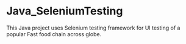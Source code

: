 # Java_SeleniumTesting
This Java project uses Selenium testing framework for UI testing of a popular Fast food chain across globe.
